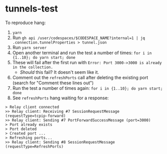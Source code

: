 # tunnels-test

To reproduce hang:

1. `yarn`
1. Run `gh api /user/codespaces/$CODESPACE_NAME?internal=1 | jq .connection.tunnelProperties > tunnel.json`
1. Run `yarn server`
1. Open another terminal and run the test a number of times: `for i in {1..10}; do yarn start; done`
1. These will fail after the first run with `Error: Port 3000->3000 is already in the collection.`
    - _Should_ this fail? It doesn't seem like it.
1. Comment out the `refreshPorts` call after deleting the existing port (search for "Comment these lines out")
1. Run the test a number of times again: `for i in {1..10}; do yarn start; done`
1. See `refreshPorts` hang waiting for a response:

```
> Relay client connected
>> Relay client: Receiving #7 SessionRequestMessage (requestType=tcpip-forward)
>> Relay client: Sending #7 PortForwardSuccessMessage (port=3000)
> Port already exists
> Port deleted
> Created port ...
> Refreshing ports...
>> Relay client: Sending #8 SessionRequestMessage (requestType=RefreshPorts)
```
